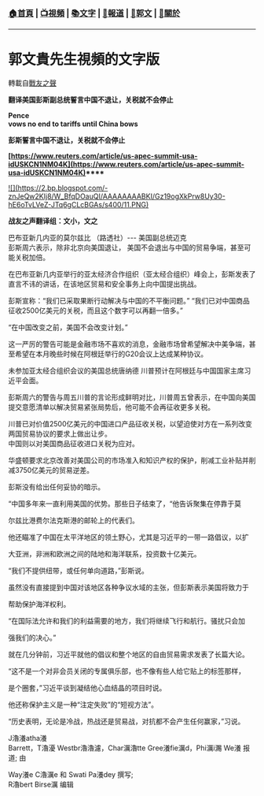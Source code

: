 ###  [:house:首頁](https://github.com/ourhimalayas/home) | [:tv:視頻](https://github.com/ourhimalayas/videos) | [:books:文字](https://github.com/ourhimalayas/txt) | [:newspaper:報道](https://github.com/ourhimalayas/news) | [:eagle:郭文](https://github.com/ourhimalayas/guomedia) | [:pray:關於](https://github.com/ourhimalayas/home/tree/master/about)
---
# 郭文貴先生視頻的文字版
轉載自[戰友之聲](http://littleantvoice.blogspot.com)

**翻译美国彭斯副总统誓言中国不退让，关税就不会停止**


**Pence<br>vows no end to tariffs until China bows**


**彭斯誓言中国不退让，关税就不会停止**


**[https://www.reuters.com/article/us-apec-summit-usa-idUSKCN1NM04K](https://www.reuters.com/article/us-apec-summit-usa-idUSKCN1NM04K)****&nbsp;**

[!\[\](https://2.bp.blogspot.com/-znJeQw2KIj8/W_BfqDOauQI/AAAAAAAABKI/Gz19ogXkPrw8Uy30-hE6oTvLVeZ-JTq6gCLcBGAs/s400/11.PNG)](https://2.bp.blogspot.com/-znJeQw2KIj8/W_BfqDOauQI/AAAAAAAABKI/Gz19ogXkPrw8Uy30-hE6oTvLVeZ-JTq6gCLcBGAs/s1600/11.PNG)







**战友之声翻译组：文小，文之**


巴布亚新几内亚的莫尔兹比 （路透社）--- 美国副总统迈克<br>彭斯周六表示，除非北京向美国退让， 美国不会退出与中国的贸易争端，甚至可能关税加倍。


在巴布亚新几内亚举行的亚太经济合作组织（亚太经合组织）峰会上，彭斯发表了直言不讳的讲话，在该地区贸易和安全事务上向中国提出挑战。


彭斯宣称：“我们已采取果断行动解决与中国的不平衡问题。” “我们已对中国商品征收2500亿美元的关税，而且这个数字可以再翻一倍多。”


“在中国改变之前，美国不会改变计划。”


这一严厉的警告可能是金融市场不喜欢的消息，金融市场曾希望解决中美争端，甚至希望在本月晚些时候在阿根廷举行的G20会议上达成某种协议。


未参加亚太经合组织会议的美国总统唐纳德 川普预计在阿根廷与中国国家主席习近平会面。


彭斯周六的警告与周五川普的言论形成鲜明对比，川普周五曾表示，在中国向美国提交意愿清单以解决贸易紧张局势后，他可能不会再征收更多关税。


川普已对价值2500亿美元的中国进口产品征收关税，以望迫使对方在一系列改变两国贸易协议的要求上做出让步。<br>中国则以对美国商品征收进口关税为应对。


华盛顿要求北京改善对美国公司的市场准入和知识产权的保护，削减工业补贴并削减3750亿美元的贸易逆差。


彭斯没有给出任何妥协的暗示。


“中国多年来一直利用美国的优势。那些日子结束了，“他告诉聚集在停靠于莫


尔兹比港费尔法克斯港的邮轮上的代表们。


他还瞄准了中国在太平洋地区的领土野心，尤其是习近平的一带一路倡议，以扩


大亚洲，非洲和欧洲之间的陆地和海洋联系，投资数十亿美元。


“我们不提供纽带，或任何单向道路，”彭斯说。


虽然没有直接提到中国对该地区各种争议水域的主张，但彭斯表示美国将致力于


帮助保护海洋权利。


“在国际法允许和我们的利益需要的地方，我们将继续飞行和航行。骚扰只会加


强我们的决心。”


就在几分钟前，习近平就他的倡议和整个地区的自由贸易需求发表了长篇大论。


“这不是一个对非会员关闭的专属俱乐部，也不像有些人给它贴上的标签那样，


是个圈套，”习近平谈到凝结他心血结晶的项目时说。


他还称保护主义是一种“注定失败”的“短视方法”。


“历史表明，无论是冷战，热战还是贸易战，对抗都不会产生任何赢家，”习说。


J瀂瀁atha瀁<br>Barrett，T瀂瀀 Westbr瀂瀂濾，Char濿瀂tte Gree瀁fie濿d，Phi濿i瀃 We瀁 报道; 由


Way瀁e C瀂濿e 和 Swati Pa瀁dey 撰写;<br>R瀂bert Birse濿 编辑
